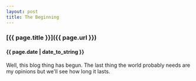```yaml
---
layout: post
title: The Beginning
---
```


### [{{ page.title }}]({{ page.url }})
#### {{ page.date | date_to_string }}

Well, this blog thing has begun. The last thing the world probably needs are my opinions but we'll see how long it lasts.